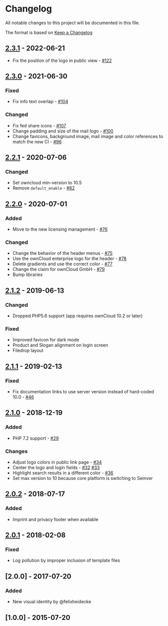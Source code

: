 # Changelog
All notable changes to this project will be documented in this file.

The format is based on [Keep a Changelog](http://keepachangelog.com/en/1.0.0/)

## [2.3.1] - 2022-06-21

- Fix the position of the logo in public view - [#122](https://github.com/owncloud/theme-enterprise/issues/122)


## [2.3.0] - 2021-06-30

### Fixed

- Fix info text overlap -  [#104](https://github.com/owncloud/theme-enterprise/issues/104)

### Changed

- Fix fed share icons - [#107](https://github.com/owncloud/theme-enterprise/issues/107)
- Change padding and size of the mail logo - [#100](https://github.com/owncloud/theme-enterprise/issues/100)
- Change favicons, background image, mail image and color references to match the new CI - [#96](https://github.com/owncloud/theme-enterprise/issues/96)

## [2.2.1] - 2020-07-06

### Changed   

- Set owncloud min-version to 10.5
- Remove `default_enable` - [#82](https://github.com/owncloud/theme-enterprise/issues/82)

## [2.2.0] - 2020-07-01

### Added

- Move to the new licensing management - [#76](https://github.com/owncloud/theme-enterprise/issues/76)

### Changed

- Change the behavior of the header menus - [#75](https://github.com/owncloud/theme-enterprise/issues/75)
- Use the ownCloud enterprise logo for the header - [#78](https://github.com/owncloud/theme-enterprise/issues/78)
- Delete gradients and use the correct color - [#77](https://github.com/owncloud/theme-enterprise/issues/77)
- Change the claim for ownCloud GmbH - [#79](https://github.com/owncloud/theme-enterprise/issues/79)
- Bump libraries

## [2.1.2] - 2019-06-13

### Changed
- Dropped PHP5.6 support (app requires ownCloud 10.2 or later)

### Fixed
- Improved favicon for dark mode
- Product and Slogan alignment on login screen
- Filedrop layout


## [2.1.1] - 2019-02-13

### Fixed

- Fix documentation links to use server version instead of hard-coded 10.0 - [#46](https://github.com/owncloud/theme-enterprise/pull/46)

## [2.1.0] - 2018-12-19

### Added

- PHP 7.2 support - [#29](https://github.com/owncloud/theme-enterprise/issues/29)

### Changes

- Adjust logo colors in public link page - [#34](https://github.com/owncloud/theme-enterprise/pull/34)
- Center the logo and login fields - [#32](https://github.com/owncloud/theme-enterprise/pull/32) [#33](https://github.com/owncloud/theme-enterprise/issues/33)
- Highlight search results in a different color - [#36](https://github.com/owncloud/theme-enterprise/pull/36)
- Set max version to 10 because core platform is switching to Semver

## [2.0.2] - 2018-07-17

### Added
- Imprint and privacy footer when available

## [2.0.1] - 2018-02-08

### Fixed
- Log pollution by improper inclusion of template files

## [2.0.0] - 2017-07-20

### Added

- New visual identity by @felixheidecke

## [1.0.0] - 2015-07-20

[Unreleased]: https://github.com/owncloud/theme-enterprise/compare/v2.3.1...master
[2.3.1]: https://github.com/owncloud/theme-enterprise/compare/v2.3.0...v2.3.1
[2.3.0]: https://github.com/owncloud/theme-enterprise/compare/v2.2.1...v2.3.0
[2.2.1]: https://github.com/owncloud/theme-enterprise/compare/v2.2.0...v2.2.1
[2.2.0]: https://github.com/owncloud/theme-enterprise/compare/v2.1.2...v2.2.0
[2.1.2]: https://github.com/owncloud/theme-enterprise/compare/v2.1.1...v2.1.2
[2.1.1]: https://github.com/owncloud/theme-enterprise/compare/v2.1.0...v2.1.1
[2.1.0]: https://github.com/owncloud/theme-enterprise/compare/v2.0.2...v2.1.0
[2.0.2]: https://github.com/owncloud/theme-enterprise/compare/v2.0.1...v2.0.2
[2.0.1]: https://github.com/owncloud/theme-enterprise/compare/v2.0.0...v2.0.1
